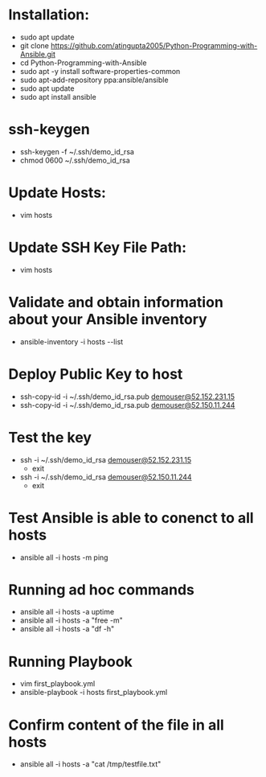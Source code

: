 # Installation:
 - sudo apt update
 - git clone https://github.com/atingupta2005/Python-Programming-with-Ansible.git
 - cd Python-Programming-with-Ansible
 - sudo apt -y install software-properties-common
 - sudo apt-add-repository ppa:ansible/ansible
 - sudo apt update
 - sudo apt install ansible

# ssh-keygen
 - ssh-keygen -f ~/.ssh/demo_id_rsa
 - chmod 0600 ~/.ssh/demo_id_rsa

# Update Hosts:
 - vim hosts

# Update SSH Key File Path:
 - vim hosts

# Validate and obtain information about your Ansible inventory
 - ansible-inventory -i hosts --list

# Deploy Public Key to host
 - ssh-copy-id -i ~/.ssh/demo_id_rsa.pub demouser@52.152.231.15
 - ssh-copy-id -i ~/.ssh/demo_id_rsa.pub demouser@52.150.11.244

# Test the key
 - ssh -i ~/.ssh/demo_id_rsa demouser@52.152.231.15
   - exit
 - ssh -i ~/.ssh/demo_id_rsa demouser@52.150.11.244
   - exit

# Test Ansible is able to conenct to all hosts
 - ansible all -i hosts -m ping

# Running ad hoc commands
- ansible all -i hosts -a uptime
- ansible all -i hosts -a "free -m"
- ansible all -i hosts -a "df -h"

# Running Playbook
- vim first_playbook.yml
- ansible-playbook -i hosts first_playbook.yml

# Confirm content of the file in all hosts
- ansible all -i hosts -a "cat /tmp/testfile.txt"

